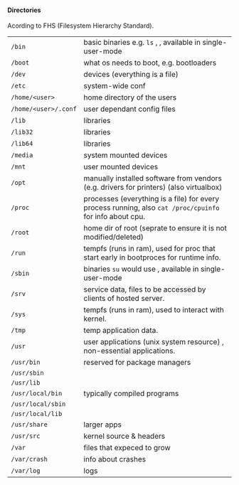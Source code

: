 #### Directories
Acording to FHS (Filesystem Hierarchy Standard).

| | |
---|---
`/bin`   | basic binaries e.g. `ls` ,  , available in single-user-mode
`/boot`  | what os needs to boot, e.g. bootloaders
`/dev`   | devices (everything is a file)
`/etc`   | system-wide conf
`/home/<user>`    | home directory of the users
`/home/<user>/.conf`   | user dependant config files 
`/lib`   | libraries
`/lib32` | libraries
`/lib64` | libraries
`/media` | system mounted devices
`/mnt`   | user mounted devices
`/opt`   | manually installed software from vendors (e.g. drivers for printers) (also virtualbox)
`/proc`  | processes (everything is a file) for every process running, also `cat /proc/cpuinfo` for info about cpu. 
`/root`  | home dir of root (seprate to ensure it is not modified/deleted)
`/run`   | tempfs (runs in ram), used for proc that start early in bootproces for runtime info.
`/sbin`  | binaries `su` would use , available in single-user-mode
`/srv`   | service data, files to be accessed by clients of hosted server.
`/sys`   | tempfs (runs in ram), used to interact with kernel.
`/tmp`   | temp application data.
`/usr`   | user applications (unix system resource) , non-essential applications.
`/usr/bin`   | reserved for package managers
`/usr/sbin`  |
`/usr/lib`   |
`/usr/local/bin`  | typically compiled programs 
`/usr/local/sbin` |
`/usr/local/lib`  |
`/usr/share`      | larger apps
`/usr/src`        | kernel source & headers
`/var`            | files that expeced to grow
`/var/crash`      | info about crashes
`/var/log`        | logs


